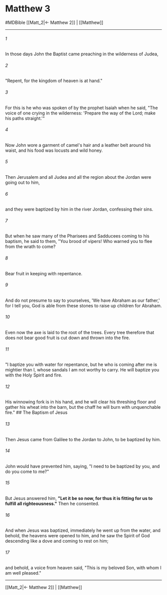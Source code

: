 # Matthew 3
#MDBible
[[Matt_2|← Matthew 2]] | [[Matthew]]

***

###### 1 
In those days John the Baptist came preaching in the wilderness of Judea, 

###### 2 
"Repent, for the kingdom of heaven is at hand." 

###### 3 
For this is he who was spoken of by the prophet Isaiah when he said, "The voice of one crying in the wilderness: 'Prepare the way of the Lord; make his paths straight.'" 

###### 4 
Now John wore a garment of camel's hair and a leather belt around his waist, and his food was locusts and wild honey. 

###### 5 
Then Jerusalem and all Judea and all the region about the Jordan were going out to him, 

###### 6 
and they were baptized by him in the river Jordan, confessing their sins. 

###### 7 
But when he saw many of the Pharisees and Sadducees coming to his baptism, he said to them, "You brood of vipers! Who warned you to flee from the wrath to come? 

###### 8 
Bear fruit in keeping with repentance. 

###### 9 
And do not presume to say to yourselves, 'We have Abraham as our father,' for I tell you, God is able from these stones to raise up children for Abraham. 

###### 10 
Even now the axe is laid to the root of the trees. Every tree therefore that does not bear good fruit is cut down and thrown into the fire. 

###### 11 
"I baptize you with water for repentance, but he who is coming after me is mightier than I, whose sandals I am not worthy to carry. He will baptize you with the Holy Spirit and fire. 

###### 12 
His winnowing fork is in his hand, and he will clear his threshing floor and gather his wheat into the barn, but the chaff he will burn with unquenchable fire." ## The Baptism of Jesus 

###### 13 
Then Jesus came from Galilee to the Jordan to John, to be baptized by him. 

###### 14 
John would have prevented him, saying, "I need to be baptized by you, and do you come to me?" 

###### 15 
But Jesus answered him, **"Let it be so now, for thus it is fitting for us to fulfill all righteousness."** Then he consented. 

###### 16 
And when Jesus was baptized, immediately he went up from the water, and behold, the heavens were opened to him, and he saw the Spirit of God descending like a dove and coming to rest on him; 

###### 17 
and behold, a voice from heaven said, "This is my beloved Son, with whom I am well pleased." 

***

[[Matt_2|← Matthew 2]] | [[Matthew]]

